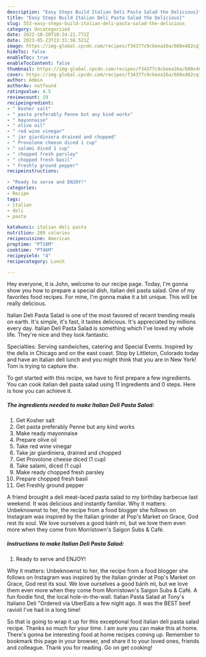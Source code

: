 ```yaml
---
description: "Easy Steps Build Italian Deli Pasta Salad the Delicious}"
title: "Easy Steps Build Italian Deli Pasta Salad the Delicious}"
slug: 553-easy-steps-build-italian-deli-pasta-salad-the-delicious
category: Uncategorized
date: 2022-10-20T18:24:21.772Z
date: 2023-05-23T23:31:58.521Z
image: https://img-global.cpcdn.com/recipes/f34377c9cbeea16a/680x482cq70/italian-deli-pasta-salad-recipe-main-photo.jpg
hideToc: false
enableToc: true
enableTocContent: false
thumbnail: https://img-global.cpcdn.com/recipes/f34377c9cbeea16a/680x482cq70/italian-deli-pasta-salad-recipe-main-photo.jpg
cover: https://img-global.cpcdn.com/recipes/f34377c9cbeea16a/680x482cq70/italian-deli-pasta-salad-recipe-main-photo.jpg
author: Admin
authorAv: notfound
ratingvalue: 4.5
reviewcount: 19
recipeingredient:
- " Kosher salt"
- " pasta preferably Penne but any kind works"
- " mayonnaise"
- " olive oil"
- " red wine vinegar"
- " jar giardiniera drained and chopped"
- " Provolone cheese diced 1 cup"
- " salami diced 1 cup"
- " chopped fresh parsley"
- " chopped fresh basil"
- " Freshly ground pepper"
recipeinstructions:

- "Ready to serve and ENJOY!"
categories:
- Recipe
tags:
- italian
- deli
- pasta

katakunci: italian deli pasta 
nutrition: 289 calories
recipecuisine: American
preptime: "PT10M"
cooktime: "PT46M"
recipeyield: "4"
recipecategory: Lunch

---
```



Hey everyone, it is John, welcome to our recipe page. Today, I'm gonna show you how to prepare a special dish, italian deli pasta salad. One of my favorites food recipes. For mine, I'm gonna make it a bit unique. This will be really delicious.

Italian Deli Pasta Salad is one of the most favored of recent trending meals on earth. It's simple, it's fast, it tastes delicious. It's appreciated by millions every day. Italian Deli Pasta Salad is something which I've loved my whole life. They're nice and they look fantastic.

Specialties: Serving sandwiches, catering and Special Events. Inspired by the delis in Chicago and on the east coast. Stop by Littleton, Colorado today and have an Italian deli lunch and you might think that you are in New York! Tom is trying to capture the.


To get started with this recipe, we have to first prepare a few ingredients. You can cook italian deli pasta salad using 11 ingredients and 0 steps. Here is how you can achieve it.

<!--inarticleads1-->

##### The ingredients needed to make Italian Deli Pasta Salad:

1. Get  Kosher salt
1. Get  pasta preferably Penne but any kind works
1. Make ready  mayonnaise
1. Prepare  olive oil
1. Take  red wine vinegar
1. Take  jar giardiniera, drained and chopped
1. Get  Provolone cheese diced (1 cup)
1. Take  salami, diced (1 cup)
1. Make ready  chopped fresh parsley
1. Prepare  chopped fresh basil
1. Get  Freshly ground pepper


A friend brought a deli meat-laced pasta salad to my birthday barbecue last weekend. It was delicious and instantly familiar. Why it matters: Unbeknownst to her, the recipe from a food blogger she follows on Instagram was inspired by the Italian grinder at Pop&#39;s Market on Grace, God rest its soul. We love ourselves a good bánh mì, but we love them even more when they come from Morristown&#39;s Saigon Subs &amp; Café. 

<!--inarticleads2-->

##### Instructions to make Italian Deli Pasta Salad:


1. Ready to serve and ENJOY!

Why it matters: Unbeknownst to her, the recipe from a food blogger she follows on Instagram was inspired by the Italian grinder at Pop&#39;s Market on Grace, God rest its soul. We love ourselves a good bánh mì, but we love them even more when they come from Morristown&#39;s Saigon Subs &amp; Café. A fun foodie find, the local hole-in-the-wall. Italian Pasta Salad at Tony&#39;s Italiano Deli &#34;Ordered via UberEats a few night ago. It was the BEST beef ravioli I&#39;ve had in a long time! 

So that is going to wrap it up for this exceptional food italian deli pasta salad recipe. Thanks so much for your time. I am sure you can make this at home. There's gonna be interesting food at home recipes coming up. Remember to bookmark this page in your browser, and share it to your loved ones, friends and colleague. Thank you for reading. Go on get cooking!
